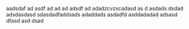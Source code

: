 aadsdaf
ad
asdf
ad
ad
ad
adsdf
ad
adadzcvzxcadasd
as
d
asdads
dsdad
adsdasdasd
sdasdadfaddsads
adaddads
asdadfd
asddadadad
adsasd
dfasd
asd
dsad
